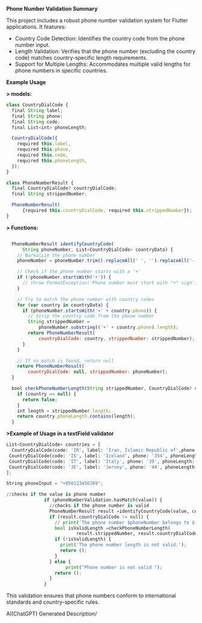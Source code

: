 **Phone Number Validation Summary**


This project includes a robust phone number validation system for Flutter applications. It features:


- Country Code Detection: Identifies the country code from the phone number input.
- Length Validation: Verifies that the phone number (excluding the country code) matches country-specific length requirements.
- Support for Multiple Lengths: Accommodates multiple valid lengths for phone numbers in specific countries.


**Example Usage**


**> models:**

```javascript
class CountryDialCode {
  final String label;
  final String phone;
  final String code;
  final List<int> phoneLength;

  CountryDialCode({
    required this.label,
    required this.phone,
    required this.code,
    required this.phoneLength,
  });
}

class PhoneNumberResult {
  final CountryDialCode? countryDialCode;
  final String strippedNumber;

  PhoneNumberResult(
      {required this.countryDialCode, required this.strippedNumber});
}

```

**> Functions:**

```javascript

  PhoneNumberResult identifyCountryCode(
      String phoneNumber, List<CountryDialCode> countryData) {
    // Normalize the phone number
    phoneNumber = phoneNumber.trim().replaceAll(' ', '').replaceAll('-', '');

    // Check if the phone number starts with a '+'
    if (!phoneNumber.startsWith('+')) {
      // throw FormatException('Phone number must start with "+" sign');
    }

    // Try to match the phone number with country codes
    for (var country in countryData) {
      if (phoneNumber.startsWith('+' + country.phone)) {
        // Strip the country code from the phone number
        String strippedNumber =
            phoneNumber.substring(('+' + country.phone).length);
        return PhoneNumberResult(
            countryDialCode: country, strippedNumber: strippedNumber);
      }
    }

    // If no match is found, return null
    return PhoneNumberResult(
        countryDialCode: null, strippedNumber: phoneNumber);
  }

  bool checkPhoneNumberLength(String strippedNumber, CountryDialCode? country) {
    if (country == null) {
      return false;
    }
    int length = strippedNumber.length;
    return country.phoneLength.contains(length);
  }
```
**>Example of Usage in a textField validator**

```python
List<CountryDialCode> countries = [
  CountryDialCode(code: 'IR', label: 'Iran, Islamic Republic of',phone: '98', phoneLength: [6, 10]),
 CountryDialCode(code: 'IS', label: 'Iceland', phone: '354', phoneLength: [7, 9]),
 CountryDialCode(code: 'IT', label: 'Italy', phone: '39', phoneLength: [10]),
 CountryDialCode(code: 'JE', label: 'Jersey', phone: '44', phoneLength: [10]),
];

String phoneInput = "+850123456789";

//checks if the value is phone number
              if (phoneNumberValidation.hasMatch(value)) {
                //checks if the phone number is valid
                PhoneNumberResult result =identifyCountryCode(value, countryData);
                if (result.countryDialCode != null) {
                  // print('The phone number $phoneNumber belongs to ${result.countryDialCode!.label}.');
                  bool isValidLength =checkPhoneNumberLength(
                          result.strippedNumber, result.countryDialCode);
                  if (!isValidLength) {
                    print('The phone number length is not valid.');
                    return ();
                  }
                } else {
                      print("Phone number is not valid ");
                  return ();
                }
              }
```
This validation ensures that phone numbers conform to international standards and country-specific rules.


AI(ChatGPT) Generated Description/
